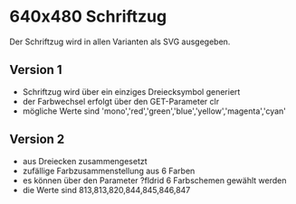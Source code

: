 # 640x480 Schriftzug
Der Schriftzug wird in allen Varianten als SVG ausgegeben.

## Version 1
- Schriftzug wird über ein einziges Dreiecksymbol generiert
- der Farbwechsel erfolgt über den GET-Parameter clr
- mögliche Werte sind 'mono','red','green','blue','yellow','magenta','cyan'

## Version 2
- aus Dreiecken zusammengesetzt
- zufällige Farbzusammenstellung aus 6 Farben
- es können über den Parameter ?fldrid 6 Farbschemen gewählt werden
- die Werte sind 813,813,820,844,845,846,847